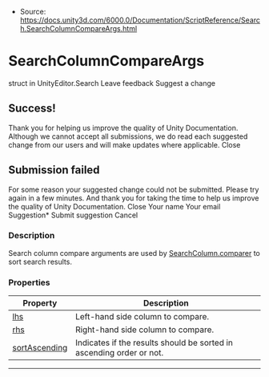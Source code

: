 * Source: https://docs.unity3d.com/6000.0/Documentation/ScriptReference/Search.SearchColumnCompareArgs.html

# SearchColumnCompareArgs
struct in UnityEditor.Search
Leave feedback
Suggest a change
## Success!
Thank you for helping us improve the quality of Unity Documentation. Although we cannot accept all submissions, we do read each suggested change from our users and will make updates where applicable.
Close
## Submission failed
For some reason your suggested change could not be submitted. Please <a>try again</a> in a few minutes. And thank you for taking the time to help us improve the quality of Unity Documentation.
Close
Your name Your email Suggestion* Submit suggestion
Cancel
### Description
Search column compare arguments are used by [SearchColumn.comparer](https://docs.unity3d.com/6000.0/Documentation/ScriptReference/Search.SearchColumn-comparer.html) to sort search results.
### Properties
Property | Description  
---|---  
[lhs](https://docs.unity3d.com/6000.0/Documentation/ScriptReference/Search.SearchColumnCompareArgs-lhs.html) | Left-hand side column to compare.  
[rhs](https://docs.unity3d.com/6000.0/Documentation/ScriptReference/Search.SearchColumnCompareArgs-rhs.html) | Right-hand side column to compare.  
[sortAscending](https://docs.unity3d.com/6000.0/Documentation/ScriptReference/Search.SearchColumnCompareArgs-sortAscending.html) | Indicates if the results should be sorted in ascending order or not.  
* * *
